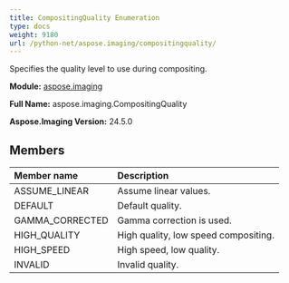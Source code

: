 ```yaml
---
title: CompositingQuality Enumeration
type: docs
weight: 9180
url: /python-net/aspose.imaging/compositingquality/
---
```


Specifies the quality level to use during compositing.

**Module:** [aspose.imaging](/imaging/python-net/aspose.imaging/)

**Full Name:** aspose.imaging.CompositingQuality

**Aspose.Imaging Version:** 24.5.0

## **Members**
| **Member name** | **Description** |
| :- | :- |
| ASSUME_LINEAR | Assume linear values. |
| DEFAULT | Default quality. |
| GAMMA_CORRECTED | Gamma correction is used. |
| HIGH_QUALITY | High quality, low speed compositing. |
| HIGH_SPEED | High speed, low quality. |
| INVALID | Invalid quality. |
